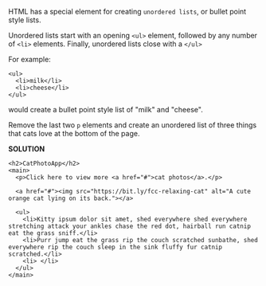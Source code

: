 HTML has a special element for creating `unordered lists`, or bullet point style lists.

Unordered lists start with an opening `<ul>` element, followed by any number of `<li>` elements. Finally, unordered lists close with a `</ul>`

For example:
```
<ul>
  <li>milk</li>
  <li>cheese</li>
</ul>
```
would create a bullet point style list of "milk" and "cheese".


Remove the last two `p` elements and create an unordered list of three things that cats love at the bottom of the page.

**SOLUTION**

```
<h2>CatPhotoApp</h2>
<main>
  <p>Click here to view more <a href="#">cat photos</a>.</p>
  
  <a href="#"><img src="https://bit.ly/fcc-relaxing-cat" alt="A cute orange cat lying on its back."></a>
  
  <ul>
    <li>Kitty ipsum dolor sit amet, shed everywhere shed everywhere stretching attack your ankles chase the red dot, hairball run catnip eat the grass sniff.</li>
    <li>Purr jump eat the grass rip the couch scratched sunbathe, shed everywhere rip the couch sleep in the sink fluffy fur catnip scratched.</li>
    <li> </li>
  </ul>
</main>
```
